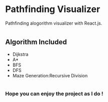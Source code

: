 # Pathfinding Visualizer

Pathfinding alogorithm visualizer with React.js.
#

#

## Algorithm Included

- Dijkstra
- A\*
- BFS
- DFS
- Maze Generation:Recursive Division

#

### Hope you can enjoy the project as I do !
